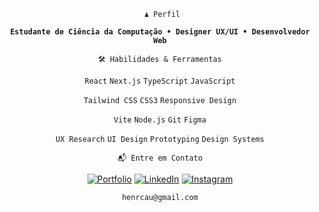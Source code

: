 <div align="center">
 
```
 ♟️ Perfil
```

</div>
<div align="center">

**`Estudante de Ciência da Computação • Designer UX/UI • Desenvolvedor Web`**

</div>

<div align="center">
 
```
🛠️ Habilidades & Ferramentas
 ```

</div>

<div align="center">


`React` `Next.js` `TypeScript` `JavaScript`  

 
`Tailwind CSS` `CSS3` `Responsive Design`


`Vite` `Node.js` `Git` `Figma`


`UX Research` `UI Design` `Prototyping` `Design Systems`

</div>

<div align="center">

```
📬 Entre em Contato
```
</div>

<div align="center">

[![Portfolio](https://img.shields.io/badge/Portfolio-000000?style=for-the-badge&logo=About.me&logoColor=white)](https://www.hcauanportfolio.online/)
[![LinkedIn](https://img.shields.io/badge/LinkedIn-0A66C2?style=for-the-badge&logo=linkedin&logoColor=white)](https://www.linkedin.com/in/henry-cauan-2ba1b2267/)
[![Instagram](https://img.shields.io/badge/Instagram-000000?style=for-the-badge&logo=instagram&logoColor=white)](#)

```
henrcau@gmail.com
```

</div>

